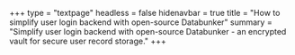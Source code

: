+++
type = "textpage"
headless = false
hidenavbar = true
title = "How to simplify user login backend with open-source Databunker"
summary = "Simplify user login backend with open-source Databunker - an encrypted vault for secure user record storage."
+++
